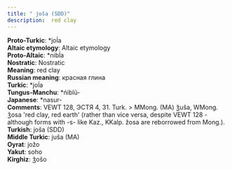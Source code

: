 ```yaml
---
title: " joša (SDD)"
description:  red clay
---
```


<strong>Proto-Turkic</strong>:  *joĺa<br>
<strong>Altaic etymology</strong>:  Altaic etymology<br>
<strong> Proto-Altaic</strong>:  *nibĺa<br>
<strong>Nostratic</strong>:  Nostratic<br>
<strong>Meaning</strong>:  red clay<br>
<strong>Russian meaning</strong>:  красная глина<br>
<strong>Turkic</strong>:  *joĺa<br>
<strong>Tungus-Manchu</strong>:  *ńiblü-<br>
<strong>Japanese</strong>:  *nasur-<br>
<strong>Comments</strong>:  VEWT 128, ЭСТЯ 4, 31. Turk. > MMong. (MA) ǯuša, WMong. ǯosa 'red clay, red earth' (rather than vice versa, despite VEWT 128 - although forms with -s- like Kaz., KKalp. žosa are reborrowed from Mong.).<br>
<strong>Turkish</strong>:  joša (SDD)<br>
<strong>Middle Turkic</strong>:  juša (MA)<br>
<strong>Oyrat</strong>:  jožo<br>
<strong>Yakut</strong>:  soho<br>
<strong>Kirghiz</strong>:  ǯošo<br>


